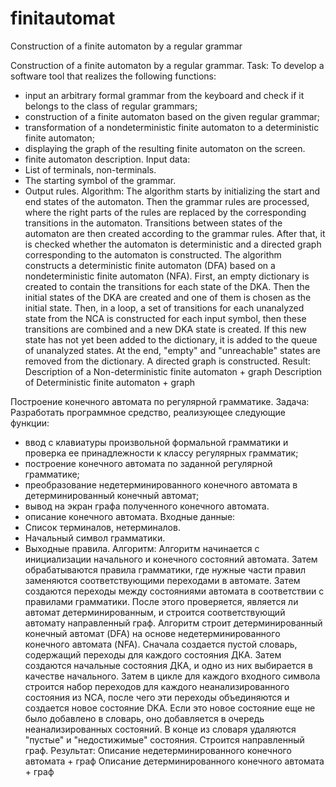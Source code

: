 # finitautomat
Construction of a finite automaton by a regular grammar

Construction of a finite automaton by a regular grammar.
Task: 
To develop a software tool that realizes the following functions: 
- input an arbitrary formal grammar from the keyboard and check if it belongs to the class of regular grammars; 
- construction of a finite automaton based on the given regular grammar; 
- transformation of a nondeterministic finite automaton to a deterministic finite automaton; 
- displaying the graph of the resulting finite automaton on the screen. 
- finite automaton description.
Input data:
- List of terminals, non-terminals.
- The starting symbol of the grammar.
- Output rules.
Algorithm:
The algorithm starts by initializing the start and end states of the automaton. Then the grammar rules are processed, where the right parts of the rules are replaced by the corresponding transitions in the automaton. Transitions between states of the automaton are then created according to the grammar rules. After that, it is checked whether the automaton is deterministic and a directed graph corresponding to the automaton is constructed.
The algorithm constructs a deterministic finite automaton (DFA) based on a nondeterministic finite automaton (NFA). First, an empty dictionary is created to contain the transitions for each state of the DKA. Then the initial states of the DKA are created and one of them is chosen as the initial state. Then, in a loop, a set of transitions for each unanalyzed state from the NCA is constructed for each input symbol, then these transitions are combined and a new DKA state is created. If this new state has not yet been added to the dictionary, it is added to the queue of unanalyzed states. At the end, "empty" and "unreachable" states are removed from the dictionary. A directed graph is constructed.
Result:
Description of a Non-deterministic finite automaton + graph 
Description of Deterministic finite automaton + graph

Построение конечного автомата по регулярной грамматике.
Задача: 
Разработать программное средство, реализующее следующие функции: 
- ввод с клавиатуры произвольной формальной грамматики и проверка ее принадлежности к классу регулярных грамматик; 
- построение конечного автомата по заданной регулярной грамматике; 
- преобразование недетерминированного конечного автомата в детерминированный конечный автомат; 
- вывод на экран графа полученного конечного автомата. 
- описание конечного автомата.
Входные данные:
- Список терминалов, нетерминалов.
- Начальный символ грамматики.
- Выходные правила.
Алгоритм:
Алгоритм начинается с инициализации начального и конечного состояний автомата. Затем обрабатываются правила грамматики, где нужные части правил заменяются соответствующими переходами в автомате. Затем создаются переходы между состояниями автомата в соответствии с правилами грамматики. После этого проверяется, является ли автомат детерминированным, и строится соответствующий автомату направленный граф.
Алгоритм строит детерминированный конечный автомат (DFA) на основе недетерминированного конечного автомата (NFA). Сначала создается пустой словарь, содержащий переходы для каждого состояния ДКА. Затем создаются начальные состояния ДКА, и одно из них выбирается в качестве начального. Затем в цикле для каждого входного символа строится набор переходов для каждого неанализированного состояния из NCA, после чего эти переходы объединяются и создается новое состояние DKA. Если это новое состояние еще не было добавлено в словарь, оно добавляется в очередь неанализированных состояний. В конце из словаря удаляются "пустые" и "недостижимые" состояния. Строится направленный граф.
Результат:
Описание недетерминированного конечного автомата + граф 
Описание детерминированного конечного автомата + граф
